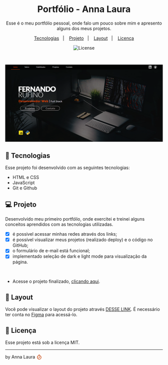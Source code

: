 <h1 align="center"> Portfólio - Anna Laura </h1>

<p align="center">
Esse é o meu portfólio pessoal, onde falo um pouco sobre mim e apresento alguns dos meus projetos.
</p>

<p align="center">
  <a href="#-tecnologias">Tecnologias</a>&nbsp;&nbsp;&nbsp;|&nbsp;&nbsp;&nbsp;
  <a href="#-projeto">Projeto</a>&nbsp;&nbsp;&nbsp;|&nbsp;&nbsp;&nbsp;
  <a href="#-layout">Layout</a>&nbsp;&nbsp;&nbsp;|&nbsp;&nbsp;&nbsp;
  <a href="#memo-licença">Licença</a>
</p>

<p align="center">
  <img alt="License" src="https://img.shields.io/static/v1?label=license&message=MIT&color=49AA26&labelColor=000000">
</p>

<br>

<p align="center">
  <img alt="home do meu projeto" src="./img/portfolio-image-home.png">
</p>

## 🚀 Tecnologias

Esse projeto foi desenvolvido com as seguintes tecnologias:

- HTML e CSS
- JavaScript 
- Git e Github

## 💻 Projeto

Desenvolvido meu primeiro portfólio, onde exercitei e treinei alguns conceitos aprendidos com as tecnologias utilizadas. 

- [x] é possivel acessar minhas redes através dos links;
- [x] é possível visualizar meus projetos (realizado deploy) e o código no GitHub;
- [x] o formulário de e-mail está funcional;
- [x] implementado seleção de dark e light mode para visualização da página.
<br>

- Acesse o projeto finalizado, [clicando aqui]().

## 🔖 Layout

Você pode visualizar o layout do projeto através [DESSE LINK](). É necessário ter conta no [Figma]() para acessá-lo.

## :memo: Licença

Esse projeto está sob a licença MIT.

---

by Anna Laura <img src="./img/bussola.svg" alt="" width="20rem" align="center">
#
